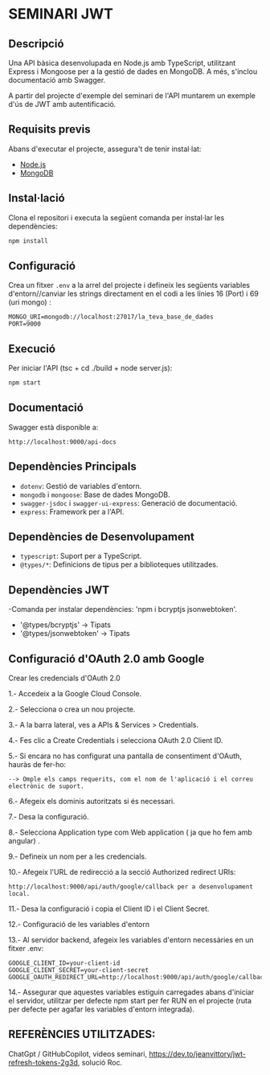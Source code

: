 # SEMINARI JWT

## Descripció
Una API bàsica desenvolupada en Node.js amb TypeScript, utilitzant Express i Mongoose per a la gestió de dades en MongoDB. A més, s'inclou documentació amb Swagger.

A partir del projecte d'exemple del seminari de l'API muntarem un exemple d'ús de JWT amb autentificació.

## Requisits previs
Abans d'executar el projecte, assegura't de tenir instal·lat:
- [Node.js](https://nodejs.org/)
- [MongoDB](https://www.mongodb.com/)

## Instal·lació
Clona el repositori i executa la següent comanda per instal·lar les dependències:

```sh
npm install
```

## Configuració
Crea un fitxer `.env` a la arrel del projecte i defineix les següents variables d'entorn//canviar les strings directament en el codi a les línies 16 (Port) i 69 (uri mongo) :
```env
MONGO_URI=mongodb://localhost:27017/la_teva_base_de_dades
PORT=9000
```

## Execució
Per iniciar l'API (tsc + cd ./build + node server.js):

```sh
npm start
```

## Documentació
Swagger està disponible a:
```
http://localhost:9000/api-docs
```

## Dependències Principals
- `dotenv`: Gestió de variables d'entorn.
- `mongodb` i `mongoose`: Base de dades MongoDB.
- `swagger-jsdoc` i `swagger-ui-express`: Generació de documentació.
- `express`: Framework per a l'API.

## Dependències de Desenvolupament
- `typescript`: Suport per a TypeScript.
- `@types/*`: Definicions de tipus per a biblioteques utilitzades.

## Dependències JWT
-Comanda per instalar dependències: 'npm i bcryptjs jsonwebtoken'.
- '@types/bcryptjs' -> Tipats
- '@types/jsonwebtoken' -> Tipats

## Configuració d'OAuth 2.0 amb Google

Crear les credencials d'OAuth 2.0

1.- Accedeix a la Google Cloud Console.

2.- Selecciona o crea un nou projecte.

3.- A la barra lateral, ves a APIs & Services > Credentials.

4.- Fes clic a Create Credentials i selecciona OAuth 2.0 Client ID.

5.- Si encara no has configurat una pantalla de consentiment d'OAuth, hauràs de fer-ho:

    --> Omple els camps requerits, com el nom de l'aplicació i el correu electrònic de suport.

6.- Afegeix els dominis autoritzats si és necessari.

7.- Desa la configuració.

8.- Selecciona Application type com Web application ( ja que ho fem amb angular) .

9.- Defineix un nom per a les credencials.

10.- Afegeix l'URL de redirecció a la secció Authorized redirect URIs:
```
http://localhost:9000/api/auth/google/callback per a desenvolupament local.
```
11.- Desa la configuració i copia el Client ID i el Client Secret.

12.- Configuració de les variables d'entorn

13.- Al servidor backend, afegeix les variables d'entorn necessàries en un fitxer .env:
```
GOOGLE_CLIENT_ID=your-client-id
GOOGLE_CLIENT_SECRET=your-client-secret
GOOGLE_OAUTH_REDIRECT_URL=http://localhost:9000/api/auth/google/callback
```
14.- Assegurar que aquestes variables estiguin carregades abans d'iniciar el servidor, utilitzar per defecte npm start per fer RUN en el projecte (ruta per defecte per agafar les variables d'entorn integrada).


## REFERÈNCIES UTILITZADES:
ChatGpt / GitHubCopilot, videos seminari, https://dev.to/jeanvittory/jwt-refresh-tokens-2g3d, solució Roc.
